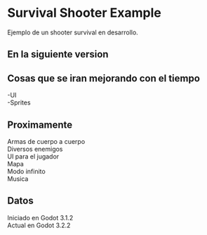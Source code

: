 # Survival Shooter Example
Ejemplo de un shooter survival en desarrollo.
## En la siguiente version

## Cosas que se iran mejorando con el tiempo
-UI  
-Sprites  


## Proximamente
Armas de cuerpo a cuerpo  
Diversos enemigos  
UI para el jugador  
Mapa  
Modo infinito  
Musica  

## Datos  
Iniciado en Godot 3.1.2  
Actual en Godot 3.2.2
